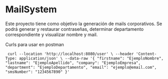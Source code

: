 # MailSystem

Este proyecto tiene como objetivo la generación de mails corporativos. Se podrá generar y restaurar contraseñas, determinar departamento correspondiente y visualizar nombre y mail.


Curls para usar en postman 

`
curl --location 'http://localhost:8080/user' \
--header 'Content-Type: application/json' \
--data-raw '{
"firstname": "EjemploNombre",
"lastname": "EjemploApellido",
"company": "EjemploEmpresa",
"department": "EjemploDepartamento",
"email": "ejemplo@email.com",
"smsNumber": "1234567890"
}'`
